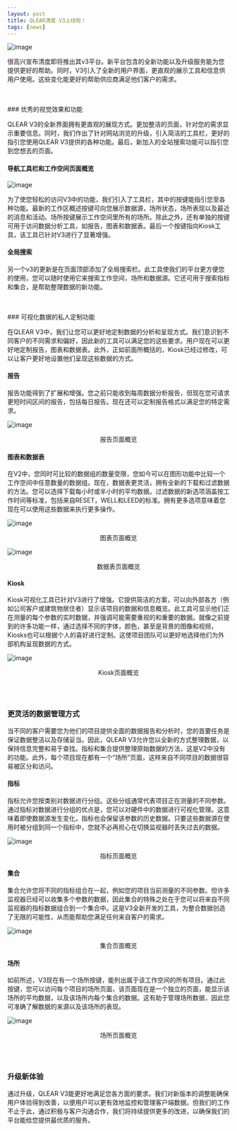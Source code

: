 ```yaml
---
layout: post
title: QLEAR清度 V3上线啦！
tags: [news]
---
```


![image](https://user-images.githubusercontent.com/54521604/63922101-9a963e00-ca76-11e9-9ef8-c7afb85644be.png)

很高兴宣布清度即将推出其v3平台。新平台包含的全新功能以及升级服务能为您提供更好的帮助。同时，V3引入了全新的用户界面，更直观的展示工具和信息供用户使用。这些变化能更好的帮助供应商满足他们客户的需求。

<br/>
<br/>
### 优秀的视觉效果和功能

QLEAR V3的全新界面拥有更直观的展现方式。更加整洁的页面，针对您的需求显示重要信息。同时，我们作出了针对网站浏览的升级，引入简洁的工具栏，更好的指引您使用QLEAR V3提供的各种功能。最后，新加入的全站搜索功能可以指引您到您想去的页面。

#### 导航工具栏和工作空间页面概览

![image](https://user-images.githubusercontent.com/54521604/63931913-c4f0f700-ca88-11e9-939d-25dec383249e.png)


为了使您轻松的访问V3中的功能，我们引入了工具栏，其中的按键能指引您至各种功能。最新的工作区概述按键可向您展示数据源，场所状态，场所表现以及最近的消息和活动。场所按键展示工作空间里所有的场所。除此之外，还有单独的按键可用于访问数据分析工具，如报告，图表和数据表。最后一个按键指向Kiosk工具，该工具已针对V3进行了显著增强。

#### 全局搜索

另一个v3的更新是在页面顶部添加了全局搜索栏。此工具使我们的平台更方便您的使用，您可以随时使用它来搜索工作空间，场所和数据源。它还可用于搜索指标和集合，是帮助整理数据的新功能。

<br/>
<br/>
### 可视化数据的私人定制功能

在QLEAR V3中，我们让您可以更好地定制数据的分析和呈现方式。我们意识到不同客户的不同需求和偏好，因此新的工具可以满足您的这些要求。用户现在可以更好地定制报告，图表和数据表。此外，正如前面所概括的，Kiosk已经过修改，可以让客户更好地设置他们呈现这些数据的方式。

#### 报告

报告功能得到了扩展和增强。您之前只能收到每周数据分析报告，但现在您可请求更短时间区间的报告，包括每日报告。现在还可以定制报告格式以满足您的特定需求。

![image](https://user-images.githubusercontent.com/54521604/63931976-e4881f80-ca88-11e9-909d-3d6fb03099d9.png)
<center>报告页面概览</center>

#### 图表和数据表

在V2中，您同时可比较的数据组的数量受限，您如今可以在图形功能中比较一个工作空间中任意数量的数据组。现在，数据表更灵活，拥有全新的下载和过滤数据的方法。您可以选择下载每小时或半小时的平均数据。过滤数据的新选项涵盖按工作时间等标准，包括来自RESET，WELL和LEED的标准。拥有更多选项意味着您现在可以使用这些数据来执行更多操作。

![image](https://user-images.githubusercontent.com/54521604/63932006-f10c7800-ca88-11e9-8982-db93c16e3057.png)
<center>图表页面概览</center>

![image](https://user-images.githubusercontent.com/54521604/63932016-f4076880-ca88-11e9-9360-f3c366a79391.png)
<center>数据表页面概览</center>

#### Kiosk

Kiosk可视化工具已针对V3进行了增强。它提供简洁的方案，可以向外部各方（例如公司客户或建筑物居住者）显示该项目的数据和信息概览。此工具可显示他们正在测量的每个参数的实时数据，并强调可能需要重视的和重要的数据。就像之前提到的许多功能一样，通过选择不同的字体，颜色，甚至是背景的图像和视频，Kiosks也可以根据个人的喜好进行定制。这使项目团队可以更好地选择他们为外部机构呈现数据的方式。

![image](https://user-images.githubusercontent.com/54521604/63921630-bea54f80-ca75-11e9-8e6f-f8dd8ea32638.png)
<center>Kiosk页面概览</center>

<br/><br/>
### 更灵活的数据管理方式

当不同的客户需要您为他们的项目提供全面的数据报告和分析时，您的首要任务是保证数据整洁以及存储妥当。因此，QLEAR V3允许您以全新的方式整理数据，以保持信息完整和易于查找。指标和集合提供整理原始数据的方法，这是V2中没有的功能。此外，每个项目现在都有一个“场所”页面，这样来自不同项目的数据很容易被区分和访问。

#### 指标

指标允许您按类别对数据进行分组。这些分组通常代表项目正在测量的不同参数。通过指标对数据进行分组的优点是，您可以对硬件中的数据进行可视化管理。这意味着即使数据源发生变化，指标也会保留该参数的历史数据。只要这些数据源在使用时被分组到同一个指标中，您就不必再担心在切换监视器时丢失过去的数据。

![image](https://user-images.githubusercontent.com/54521604/63921669-d086f280-ca75-11e9-8e71-f355d8ea0bab.png)
<center>指标页面概览</center>

#### 集合

集合允许您将不同的指标组合在一起，例如您的项目当前测量的不同参数。但许多监视器已经可以收集多个参数的数据，因此集合的特殊之处在于您可以将来自不同监视器的指标数据组合到一个集合中。这是V3全新开发的工具，为整合数据创造了无限的可能性，从而能帮助您满足任何来自客户的需求。

![image](https://user-images.githubusercontent.com/54521604/63932116-1ac59f00-ca89-11e9-8b5c-79e3fd52881f.png)
<center>集合页面概览</center>

#### 场所
如前所述，V3现在有一个场所按键，能列出属于该工作空间的所有项目。通过此按键，您可以访问每个项目的场所页面，该页面现在是一个独立的页面，能显示该场所的平均数据，以及该场所内每个集合的数据。这有助于管理场所数据，因此您可准确了解数据的来源以及该场所的表现。

![image](https://user-images.githubusercontent.com/54521604/63921986-5f940a80-ca76-11e9-99c1-760d6809ccae.png)
<center>场所页面概览</center>

<br/><br/>
### 升级新体验

通过升级，QLEAR V3能更好地满足您各方面的要求。我们对新版本的调整能确保用户体验得到改善，以便用户可以更有效地监控和管理客户端数据。但我们的工作不止于此，通过积极与客户沟通合作，我们将持续提供更多的改进，以​​确保我们的平台能给您提供最优质的服务。
